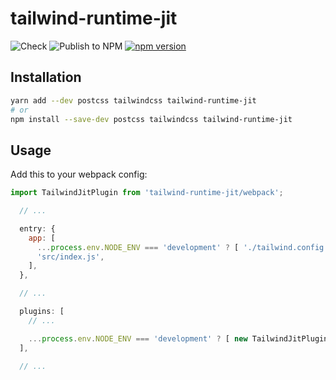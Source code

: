 # tailwind-runtime-jit

![Check](https://github.com/Tarik02/tailwind-runtime-jit/actions/workflows/check.yml/badge.svg)
![Publish to NPM](https://github.com/Tarik02/tailwind-runtime-jit/actions/workflows/publish-to-npm.yml/badge.svg)
[![npm version](https://badge.fury.io/js/tailwind-runtime-jit.svg)](https://badge.fury.io/js/tailwind-runtime-jit)

## Installation

```bash
yarn add --dev postcss tailwindcss tailwind-runtime-jit
# or
npm install --save-dev postcss tailwindcss tailwind-runtime-jit
```

## Usage

Add this to your webpack config:
```js
import TailwindJitPlugin from 'tailwind-runtime-jit/webpack';

  // ...

  entry: {
    app: [
      ...process.env.NODE_ENV === 'development' ? [ './tailwind.config.js' ] : [], // +
      'src/index.js',
    ],
  },

  // ...

  plugins: [
    // ...

    ...process.env.NODE_ENV === 'development' ? [ new TailwindJitPlugin ] : [], // +
  ],

  // ...
```
